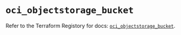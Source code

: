 # `oci_objectstorage_bucket`

Refer to the Terraform Registory for docs: [`oci_objectstorage_bucket`](https://registry.terraform.io/providers/oracle/oci/6.18.0/docs/resources/objectstorage_bucket).
